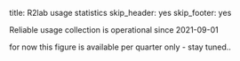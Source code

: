 title: R2lab usage statistics
skip_header: yes
skip_footer: yes
<!-- skip_title: yes -->
<!-- skip_menu: yes -->

Reliable usage collection is operational since 2021-09-01

for now this figure is available per quarter only - stay tuned..

<div id="vis"></div>

<style>
  #vis.vega-embed {
    width: 100%;
    display: flex;
  }

  #vis.vega-embed details,
  #vis.vega-embed details summary {
    position: relative;
  }
</style>
<script
  type="text/javascript"
  src="https://cdn.jsdelivr.net/npm/vega@5"
></script>
<script
  type="text/javascript"
  src="https://cdn.jsdelivr.net/npm/vega-lite@5.20.1"
></script>
<script
  type="text/javascript"
  src="https://cdn.jsdelivr.net/npm/vega-embed@6"
></script>

<script>
  (function (vegaEmbed) {
    var spec = {
      config: { view: { continuousWidth: 300, continuousHeight: 300 } },
      data: { url: "/stats/quarter/" },
      mark: { type: "bar" },
      encoding: {
        color: { field: "family", type: "nominal" },
        tooltip: [
          { field: "family", type: "nominal" },
          { field: "name", type: "nominal" },
        ],
        x: { field: "period", type: "nominal" },
        y: {
          aggregate: "sum",
          field: "duration",
          title: "Duration (hours)",
          type: "quantitative",
        },
      },
      height: 800,
      params: [
        {
          name: "param_2",
          select: { type: "interval", encodings: ["x", "y"] },
          bind: "scales",
        },
      ],
      width: "container",
      $schema: "https://vega.github.io/schema/vega-lite/v5.20.1.json",
    };
    var embedOpt = { mode: "vega-lite" };

    function showError(el, error) {
      el.innerHTML =
        '<div style="color:red;">' +
        "<p>JavaScript Error: " +
        error.message +
        "</p>" +
        "<p>This usually means there's a typo in your chart specification. " +
        "See the javascript console for the full traceback.</p>" +
        "</div>";
      throw error;
    }
    const el = document.getElementById("vis");
    vegaEmbed("#vis", spec, embedOpt).catch((error) => showError(el, error));
  })(vegaEmbed);
</script>
